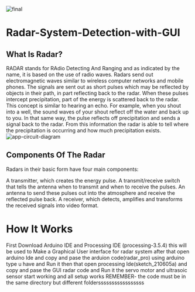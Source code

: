 ![final](https://user-images.githubusercontent.com/57688047/129100872-512846de-c87d-4cf4-9d1e-6c0f1fc9d70d.jpeg)

# Radar-System-Detection-with-GUI
## What Is Radar?
RADAR stands for RAdio Detecting And Ranging and as indicated by the name, it is based on the use of radio waves. Radars send out electromagnetic waves similar to wireless computer networks and mobile phones. The signals are sent out as short pulses which may be reflected by objects in their path, in part reflecting back to the radar. When these pulses intercept precipitation, part of the energy is scattered back to the radar. This concept is similar to hearing an echo. For example, when you shout into a well, the sound waves of your shout reflect off the water and back up to you. In that same way, the pulse reflects off precipitation and sends a signal back to the radar. From this information the radar is able to tell where the precipitation is occurring and how much precipitation exists.
![app-circuit-diagram](https://user-images.githubusercontent.com/57688047/129100729-a1f7a07b-1ff2-4028-9a5e-dfabcd56da5e.png)
## Components Of The Radar
Radars in their basic form have four main components:

A transmitter, which creates the energy pulse.
A transmit/receive switch that tells the antenna when to transmit and when to receive the pulses.
An antenna to send these pulses out into the atmosphere and receive the reflected pulse back.
A receiver, which detects, amplifies and transforms the received signals into video format.
# How It Works
First Download Arduino IDE and Processing IDE (processing-3.5.4) this will be used to Make a Graphical User interface for radar system
after that open arduino Ide and copy and pase the arduion code(radar_pro) using arduino type u have and Run it
then that open processing Ide(sketch_210605a) and copy and pase the GUI radar code and Run it
the servo motor and ultrasoic sensor start working and all setup works
REMEMBER- the code must be in the same directory but different foldersssssssssssssssss
